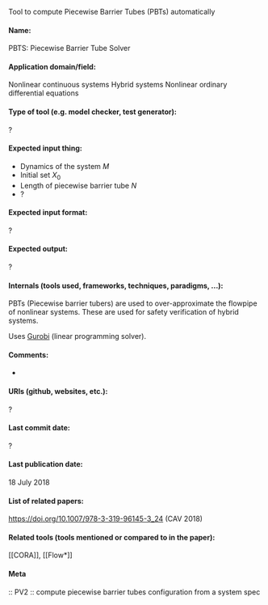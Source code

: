 Tool to compute Piecewise Barrier Tubes (PBTs) automatically

#### Name:
PBTS: Piecewise Barrier Tube Solver

#### Application domain/field:
Nonlinear continuous systems
Hybrid systems
Nonlinear ordinary differential equations

#### Type of tool (e.g. model checker, test generator):
?

#### Expected input thing:
- Dynamics of the system $M$
- Initial set $X_0$
- Length of piecewise barrier tube $N$
- ?

#### Expected input format:
?

#### Expected output:
?

#### Internals (tools used, frameworks, techniques, paradigms, ...):
PBTs (Piecewise barrier tubers) are used to over-approximate the flowpipe of nonlinear systems. These are used for safety verification of hybrid systems.

Uses [Gurobi](Solvers/Gurobi.md) (linear programming solver).

#### Comments:
-

#### URIs (github, websites, etc.):
?

#### Last commit date:
?

#### Last publication date:
18 July 2018

#### List of related papers:
https://doi.org/10.1007/978-3-319-96145-3_24 (CAV 2018)

#### Related tools (tools mentioned or compared to in the paper):
[[CORA]], [[Flow\*]]

#### Meta
:: PV2 :: compute piecewise barrier tubes configuration from a system spec